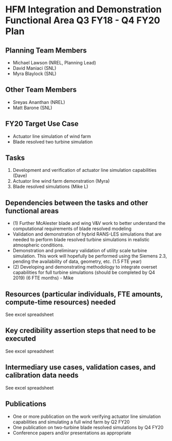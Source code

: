 # HFM Integration and Demonstration Functional Area Q3 FY18 - Q4 FY20 Plan
## Planning Team Members
* Michael Lawson (NREL, Planning  Lead)
* David Maniaci (SNL)
* Myra Blaylock (SNL)

## Other Team Members
* Sreyas Ananthan (NREL)
* Matt Barone (SNL)

## FY20 Target Use Case
* Actuator line simulation of wind farm
* Blade resolved two turbine simulation

## Tasks
1. Development and verification of actuator line simulation capabilities (Dave)
2. Actuator line wind farm demonstration (Myra)
3. Blade resolved simulations (Mike L)

## Dependencies between the tasks and other functional areas
* (1) Further McAlester blade and wing V&V work to better understand the computational requirements of blade resolved modeling
* Validation and demonstration of hybrid RANS-LES simulations that are needed to perform blade resolved turbine simulations in realistic atmospheric conditions.
* Demonstration and preliminary validation of utility scale turbine simulation. This work will hopefully be performed using the Siemens 2.3, pending the availability of data, geometry, etc. (1.5 FTE year)
* (2) Developing and demonstrating methodology to integrate overset capabilities for full turbine simulations (should be completed by Q4 2019) (6 FTE months) - Mike

## Resources (particular individuals, FTE amounts, compute-time resources) needed
See excel spreadsheet

## Key credibility assertion steps that need to be executed
See excel spreadsheet

## Intermediary use cases, validation cases, and calibration data needs
See excel spreadsheet

## Publications
* One or more publication on the work verifying actuator line simulation capabilities and simulating a full wind farm by Q2 FY20
* One publication on two-turbine blade resolved simulations by Q4 FY20
* Conference papers and/or presentations as appropriate
